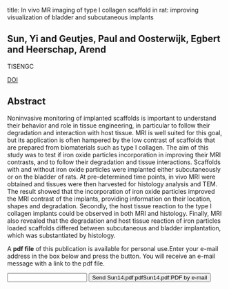 title: In vivo MR imaging of type I collagen scaffold in rat: improving visualization of bladder and subcutaneous implants

## Sun, Yi and Geutjes, Paul and Oosterwijk, Egbert and Heerschap, Arend
TISENGC

<a href="https://doi.org/10.1089/ten.TEC.2014.0046">DOI</a>

## Abstract
Noninvasive monitoring of implanted scaffolds is important to understand their behavior and role in tissue engineering, in particular to follow their degradation and interaction with host tissue. MRI is well suited for this goal, but its application is often hampered by the low contrast of scaffolds that are prepared from biomaterials such as type I collagen. The aim of this study was to test if iron oxide particles incorporation in improving their MRI contrasts, and to follow their degradation and tissue interactions. Scaffolds with and without iron oxide particles were implanted either subcutaneously or on the bladder of rats. At pre-determined time points, in vivo MRI were obtained and tissues were then harvested for histology analysis and TEM. The result showed that the incorporation of iron oxide particles improved the MRI contrast of the implants, providing information on their location, shapes and degradation. Secondly, the host tissue reaction to the type I collagen implants could be observed in both MRI and histology. Finally, MRI also revealed that the degradation and host tissue reaction of iron particles loaded scaffolds differed between subcutaneous and bladder implantation, which was substantiated by histology.

A <b>pdf file</b> of this publication is available for personal use.Enter your e-mail address in the box below and press the button. You will receive an e-mail message with a link to the pdf file.
<form action="sender.php">  <input type="text" name="email">  <input type="submit" value="Send Sun14.pdf:pdfSun14.pdf:PDF by e-mail"></form>